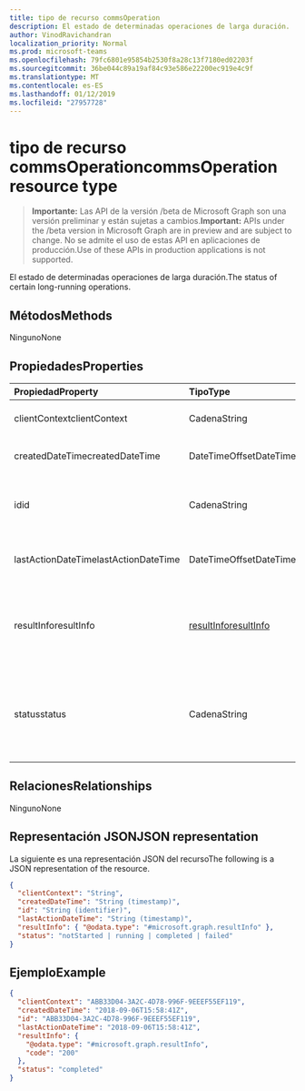 ```yaml
---
title: tipo de recurso commsOperation
description: El estado de determinadas operaciones de larga duración.
author: VinodRavichandran
localization_priority: Normal
ms.prod: microsoft-teams
ms.openlocfilehash: 79fc6801e95854b2530f8a28c13f7180ed02203f
ms.sourcegitcommit: 36be044c89a19af84c93e586e22200ec919e4c9f
ms.translationtype: MT
ms.contentlocale: es-ES
ms.lasthandoff: 01/12/2019
ms.locfileid: "27957728"
---
```

# <a name="commsoperation-resource-type"></a><span data-ttu-id="1ec59-103">tipo de recurso commsOperation</span><span class="sxs-lookup"><span data-stu-id="1ec59-103">commsOperation resource type</span></span>

> <span data-ttu-id="1ec59-104">**Importante:** Las API de la versión /beta de Microsoft Graph son una versión preliminar y están sujetas a cambios.</span><span class="sxs-lookup"><span data-stu-id="1ec59-104">**Important:** APIs under the /beta version in Microsoft Graph are in preview and are subject to change.</span></span> <span data-ttu-id="1ec59-105">No se admite el uso de estas API en aplicaciones de producción.</span><span class="sxs-lookup"><span data-stu-id="1ec59-105">Use of these APIs in production applications is not supported.</span></span>

<span data-ttu-id="1ec59-106">El estado de determinadas operaciones de larga duración.</span><span class="sxs-lookup"><span data-stu-id="1ec59-106">The status of certain long-running operations.</span></span>

## <a name="methods"></a><span data-ttu-id="1ec59-107">Métodos</span><span class="sxs-lookup"><span data-stu-id="1ec59-107">Methods</span></span>
<span data-ttu-id="1ec59-108">Ninguno</span><span class="sxs-lookup"><span data-stu-id="1ec59-108">None</span></span>

## <a name="properties"></a><span data-ttu-id="1ec59-109">Propiedades</span><span class="sxs-lookup"><span data-stu-id="1ec59-109">Properties</span></span>

| <span data-ttu-id="1ec59-110">Propiedad</span><span class="sxs-lookup"><span data-stu-id="1ec59-110">Property</span></span>           | <span data-ttu-id="1ec59-111">Tipo</span><span class="sxs-lookup"><span data-stu-id="1ec59-111">Type</span></span>                        | <span data-ttu-id="1ec59-112">Descripción</span><span class="sxs-lookup"><span data-stu-id="1ec59-112">Description</span></span>                                                                     |
| :----------------- | :-------------------------- | :-------------------------------------------------------------------------------|
| <span data-ttu-id="1ec59-113">clientContext</span><span class="sxs-lookup"><span data-stu-id="1ec59-113">clientContext</span></span>      | <span data-ttu-id="1ec59-114">Cadena</span><span class="sxs-lookup"><span data-stu-id="1ec59-114">String</span></span>                      | <span data-ttu-id="1ec59-115">El contexto de cliente.</span><span class="sxs-lookup"><span data-stu-id="1ec59-115">The client context.</span></span>                                                             |
| <span data-ttu-id="1ec59-116">createdDateTime</span><span class="sxs-lookup"><span data-stu-id="1ec59-116">createdDateTime</span></span>    | <span data-ttu-id="1ec59-117">DateTimeOffset</span><span class="sxs-lookup"><span data-stu-id="1ec59-117">DateTimeOffset</span></span>              | <span data-ttu-id="1ec59-118">La hora de inicio de la operación.</span><span class="sxs-lookup"><span data-stu-id="1ec59-118">The start time of the operation.</span></span>                                                |
| <span data-ttu-id="1ec59-119">id</span><span class="sxs-lookup"><span data-stu-id="1ec59-119">id</span></span>                 | <span data-ttu-id="1ec59-120">Cadena</span><span class="sxs-lookup"><span data-stu-id="1ec59-120">String</span></span>                      | <span data-ttu-id="1ec59-121">Id. de operación. Solo lectura.</span><span class="sxs-lookup"><span data-stu-id="1ec59-121">The operation id. Read-only.</span></span> <span data-ttu-id="1ec59-122">Servidor que se generó.</span><span class="sxs-lookup"><span data-stu-id="1ec59-122">Server generated.</span></span>                                  |
| <span data-ttu-id="1ec59-123">lastActionDateTime</span><span class="sxs-lookup"><span data-stu-id="1ec59-123">lastActionDateTime</span></span> | <span data-ttu-id="1ec59-124">DateTimeOffset</span><span class="sxs-lookup"><span data-stu-id="1ec59-124">DateTimeOffset</span></span>              | <span data-ttu-id="1ec59-125">Hora de la última acción de la operación.</span><span class="sxs-lookup"><span data-stu-id="1ec59-125">The time of the last action of the operation.</span></span>                                   |
| <span data-ttu-id="1ec59-126">resultInfo</span><span class="sxs-lookup"><span data-stu-id="1ec59-126">resultInfo</span></span>         | [<span data-ttu-id="1ec59-127">resultInfo</span><span class="sxs-lookup"><span data-stu-id="1ec59-127">resultInfo</span></span>](resultinfo.md) | <span data-ttu-id="1ec59-128">La información del resultado.</span><span class="sxs-lookup"><span data-stu-id="1ec59-128">The result information.</span></span> <span data-ttu-id="1ec59-129">Solo lectura.</span><span class="sxs-lookup"><span data-stu-id="1ec59-129">Read-only.</span></span> <span data-ttu-id="1ec59-130">Servidor que se generó.</span><span class="sxs-lookup"><span data-stu-id="1ec59-130">Server generated.</span></span>                            |
| <span data-ttu-id="1ec59-131">status</span><span class="sxs-lookup"><span data-stu-id="1ec59-131">status</span></span>             | <span data-ttu-id="1ec59-132">Cadena</span><span class="sxs-lookup"><span data-stu-id="1ec59-132">String</span></span>                      | <span data-ttu-id="1ec59-133">Los valores posibles son: `notStarted`, `running`, `completed` y `failed`.</span><span class="sxs-lookup"><span data-stu-id="1ec59-133">Possible values are: `notStarted`, `running`, `completed`, `failed`.</span></span> <span data-ttu-id="1ec59-134">Solo lectura.</span><span class="sxs-lookup"><span data-stu-id="1ec59-134">Read-only.</span></span> |

## <a name="relationships"></a><span data-ttu-id="1ec59-135">Relaciones</span><span class="sxs-lookup"><span data-stu-id="1ec59-135">Relationships</span></span>
<span data-ttu-id="1ec59-136">Ninguno</span><span class="sxs-lookup"><span data-stu-id="1ec59-136">None</span></span>

## <a name="json-representation"></a><span data-ttu-id="1ec59-137">Representación JSON</span><span class="sxs-lookup"><span data-stu-id="1ec59-137">JSON representation</span></span>

<span data-ttu-id="1ec59-138">La siguiente es una representación JSON del recurso</span><span class="sxs-lookup"><span data-stu-id="1ec59-138">The following is a JSON representation of the resource.</span></span>

<!-- {
  "blockType": "resource",
  "optionalProperties": [

  ],
  "@odata.type": "microsoft.graph.commsOperation"
}-->
```json
{
  "clientContext": "String",
  "createdDateTime": "String (timestamp)",
  "id": "String (identifier)",
  "lastActionDateTime": "String (timestamp)",
  "resultInfo": { "@odata.type": "#microsoft.graph.resultInfo" },
  "status": "notStarted | running | completed | failed"
}
```

## <a name="example"></a><span data-ttu-id="1ec59-139">Ejemplo</span><span class="sxs-lookup"><span data-stu-id="1ec59-139">Example</span></span>

<!-- {
  "blockType": "example",
  "@odata.type": "microsoft.graph.commsOperation"
}-->
```json
{
  "clientContext": "ABB33D04-3A2C-4D78-996F-9EEEF55EF119",
  "createdDateTime": "2018-09-06T15:58:41Z",
  "id": "ABB33D04-3A2C-4D78-996F-9EEEF55EF119",
  "lastActionDateTime": "2018-09-06T15:58:41Z",
  "resultInfo": {
    "@odata.type": "#microsoft.graph.resultInfo",
    "code": "200"
  },
  "status": "completed"
}
```

<!-- uuid: 8fcb5dbc-d5aa-4681-8e31-b001d5168d79
2015-10-25 14:57:30 UTC -->
<!-- {
  "type": "#page.annotation",
  "description": "commsOperation resource",
  "keywords": "",
  "section": "documentation",
  "tocPath": ""
}-->
